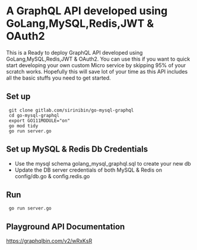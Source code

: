 # A GraphQL API developed using GoLang,MySQL,Redis,JWT & OAuth2

This is a Ready to deploy GraphQL API developed using GoLang,MySQL,Redis,JWT & OAuth2. You can use this if you want to quick start developing your own custom Micro service by skipping 95% of your scratch works. Hopefully this will save lot of your time as this API includes all the basic stuffs you need to get started.


## Set up

```
 git clone gitlab.com/sirinibin/go-mysql-graphql
 cd go-mysql-graphql
 export GO111MODULE="on"
 go mod tidy
 go run server.go
 ```
## Set up MySQL & Redis Db Credentials
   - Use the mysql schema golang_mysql_graphql.sql to create your new db
   - Update the DB server credentials of both MySQL & Redis on config/db.go & config.redis.go
## Run

```
 go run server.go
 ```


## Playground API Documentation

https://graphqlbin.com/v2/wRxKsR

